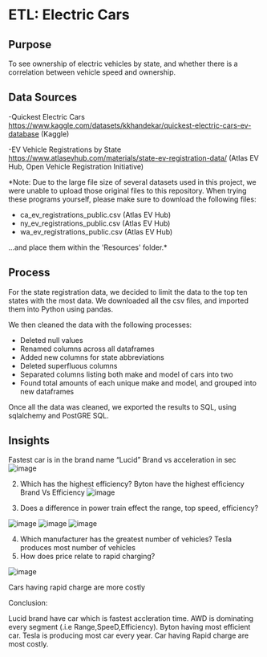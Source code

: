 # ETL: Electric Cars

## Purpose
To see ownership of electric vehicles by state, and whether there is a correlation between vehicle speed and ownership.


## Data Sources

-Quickest Electric Cars
https://www.kaggle.com/datasets/kkhandekar/quickest-electric-cars-ev-database
(Kaggle)

-EV Vehicle Registrations by State
https://www.atlasevhub.com/materials/state-ev-registration-data/
(Atlas EV Hub, Open Vehicle Registration Initiative)

*Note: Due to the large file size of several datasets used in this project, we were unable to upload those original files to this repository.
When trying these programs yourself, please make sure to download the following files:

- ca_ev_registrations_public.csv (Atlas EV Hub)
- ny_ev_registrations_public.csv (Atlas EV Hub)
- wa_ev_registrations_public.csv (Atlas EV Hub)

...and place them within the 'Resources' folder.*


## Process

For the state registration data, we decided to limit the data to the top ten states with the most data.
We downloaded all the csv files, and imported them into Python using pandas.

We then cleaned the data with the following processes:
- Deleted null values
- Renamed columns across all dataframes
- Added new columns for state abbreviations
- Deleted superfluous columns
- Separated columns listing both make and model of cars into two
- Found total amounts of each unique make and model, and grouped into new dataframes

Once all the data was cleaned, we exported the results to SQL, using sqlalchemy and PostGRE SQL.


## Insights

Fastest car is in the brand name “Lucid”
Brand vs acceleration in sec
![image](https://user-images.githubusercontent.com/37030745/175138545-e7379574-4668-4897-906a-7496584d9996.png)

 
2) Which has the highest efficiency?
Byton have the highest efficiency
Brand Vs Efficiency
 ![image](https://user-images.githubusercontent.com/37030745/175138933-028d0248-0d22-484a-befb-91b909eb8a27.png)

3) Does a difference in power train effect the range, top speed, efficiency?

![image](https://user-images.githubusercontent.com/37030745/175140122-035b1a25-ac90-4577-96a7-0d17be89a1fa.png)
![image](https://user-images.githubusercontent.com/37030745/175139546-5021af0c-008f-4435-bc48-9710385f4846.png)
![image](https://user-images.githubusercontent.com/37030745/175141384-6723ea46-97cb-46ec-882c-a58ec963b45b.png)

  
4) Which manufacturer has the greatest number of vehicles?
Tesla produces most number of vehicles
5) How does price relate to rapid charging?

![image](https://user-images.githubusercontent.com/37030745/175141204-e5fd3e43-5be8-46fc-a958-8433d012e3da.png)

Cars having rapid charge are more costly
 
Conclusion:

Lucid brand have car which is fastest accleration time. 
AWD is dominating every segment (.i.e Range,SpeeD,Efficiency). 
Byton having most efficient car. 
Tesla is producing most car every year. 
Car having Rapid charge are most costly.

